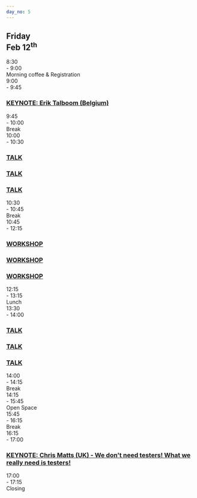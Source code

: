```yaml
---
day_no: 5
---
```


<article class="schedule">
  <hgroup>
    <h2>Friday<br><span>Feb 12<sup>th</sup></span></h2>
  </hgroup>

  <section class="timetable">
  	<div class="row meta">
		<div class="col-md-1 start-time"><time class="start">8:30</time></div>
		<div class="col-md-1 end-time"> - <time class="end">9:00</time></div>
		<div class="col-md-9 description">Morning coffee &amp; Registration</div>
	</div>
  	<div class="row keynote">
		<div class="col-md-1 start-time"><time class="start">9:00</time></div>
		<div class="col-md-1 end-time"> - <time class="end">9:45</time></div>
		<div class="col-md-9 keynote"><h3><a href="/topics/#erik-talboom">KEYNOTE: Erik Talboom (Belgium)</a></h3></div>
	</div>
  	<div class="row break">
		<div class="col-md-1 start-time"><time class="start">9:45</time></div>
		<div class="col-md-1 end-time"> - <time class="end">10:00</time></div>
		<div class="col-md-9 description">Break</div>
	</div>
  	<div class="row talk">
		<div class="col-md-1 start-time"><time class="start">10:00</time></div>
		<div class="col-md-1 end-time"> - <time class="end">10:30</time></div>
		<div class="col-md-3 session"><h3><a href="/topics/#loremiipsum">TALK</a></h3></div>
		<div class="col-md-3 session"><h3><a href="/topics/#loremiipsum">TALK</a></h3></div>
		<div class="col-md-3 session"><h3><a href="/topics/#loremiipsum">TALK</a></h3></div>
	</div>
  	<div class="row break">
		<div class="col-md-1 start-time"><time class="start">10:30</time></div>
		<div class="col-md-1 end-time"> - <time class="end">10:45</time></div>
		<div class="col-md-9 description">Break</div>
	</div>
  	<div class="row workshop">
		<div class="col-md-1 start-time"><time class="start">10:45</time></div>
		<div class="col-md-1 end-time"> - <time class="end">12:15</time></span></div>
		<div class="col-md-3 session"><h3><a href="/topics/#loremiipsum">WORKSHOP</a></h3></div>
		<div class="col-md-3 session"><h3><a href="/topics/#loremiipsum">WORKSHOP</a></h3></div>
		<div class="col-md-3 session"><h3><a href="/topics/#loremiipsum">WORKSHOP</a></h3></div>
	</div>
  	<div class="row break">
		<div class="col-md-1 start-time"><time class="start">12:15</time></div>
		<div class="col-md-1 end-time"> - <time class="end">13:15</time></div>
		<div class="col-md-9 description">Lunch</div>
	</div>
  	<div class="row talk">
		<div class="col-md-1 start-time"><time class="start">13:30</time></div>
		<div class="col-md-1 end-time"> - <time class="end">14:00</time></div>
		<div class="col-md-3 session"><h3><a href="/topics/#loremiipsum">TALK</a></h3></div>
		<div class="col-md-3 session"><h3><a href="/topics/#loremiipsum">TALK</a></h3></div>
		<div class="col-md-3 session"><h3><a href="/topics/#loremiipsum">TALK</a></h3></div>
	</div>
  	<div class="row break">
		<div class="col-md-1 start-time"><time class="start">14:00</time></div>
		<div class="col-md-1 end-time"> - <time class="end">14:15</time></div>
		<div class="col-md-9 description">Break</div>
	</div>
  	<div class="row open-space">
		<div class="col-md-1 start-time"><time class="start">14:15</time></div>
		<div class="col-md-1 end-time"> - <time class="end">15:45</time></div>
		<div class="col-md-9 description">Open Space</div>
	</div>
 	<div class="row break">
		<div class="col-md-1 start-time"><time class="start">15:45</time></div>
		<div class="col-md-1 end-time"> - <time class="end">16:15</time></div>
		<div class="col-md-9 description">Break</div>
	</div>
  	<div class="row keynote">
		<div class="col-md-1 start-time"><time class="start">16:15</time></div>
		<div class="col-md-1 end-time"> - <time class="end">17:00</time></div>
		<div class="col-md-9 keynote"><h3><a href="/topics/#chris-matts">KEYNOTE: Chris Matts (UK) - We don't need testers! What we really need is testers!</a></h3></div>
	</div>
  	<div class="row meta">
		<div class="col-md-1 start-time"><time class="start">17:00</time></div>
		<div class="col-md-1 end-time"> - <time class="end">17:15</time></div>
		<div class="col-md-9 description">Closing</div>
	</div>
  </section>



</article>
